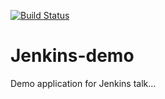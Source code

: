[![Build Status](https://https://travis-ci.org/srikanthmanvi/Jenkins-demo.svg?branch=master)](https://https://travis-ci.org/srikanthmanvi/Jenkins-demo)


# Jenkins-demo
Demo application for Jenkins talk...
